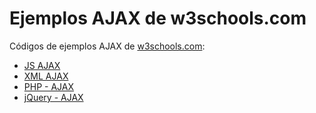 # Ejemplos AJAX de w3schools.com

Códigos de ejemplos AJAX de [w3schools.com](https://www.w3schools.com "W3Schools Online Web Tutorials"):
- [JS AJAX](https://www.w3schools.com/js/js_ajax_intro.asp "JavaScript Tutorial")
- [XML AJAX](https://www.w3schools.com/xml/ajax_intro.asp "XML Tutorial")
- [PHP - AJAX](https://www.w3schools.com/php/php_ajax_intro.asp "PHP Tutorial")
- [jQuery - AJAX](https://www.w3schools.com/jquery/jquery_ajax_intro.asp "jQuery Tutorial")

